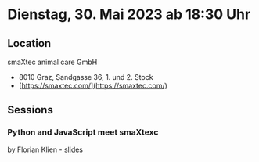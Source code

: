 # Dienstag, 30. Mai 2023 ab 18:30 Uhr

## Location

smaXtec animal care GmbH

- 8010 Graz, Sandgasse 36,  1. und 2. Stock
- [https://smaxtec.com/](https://smaxtec.com/)

## Sessions 

### Python and JavaScript meet smaXtexc 

by Florian Klien
    - [slides](https://www.santner.com/presents/python/at/pygraz202305/#/) 

